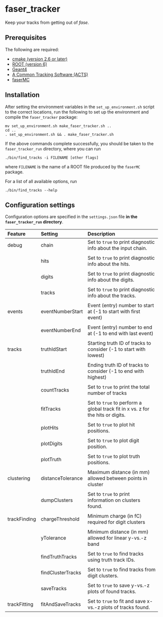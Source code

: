 # faser_tracker

Keep your tracks from getting out of *fase*.


## Prerequisites

The following are required:
 * [cmake (version 2.6 or later)](https://cmake.org)
 * [ROOT (version 6)](https://root.cern.ch)
 * [Geant4](http://www.geant4.org/geant4)
 * [A Common Tracking Software (ACTS)](http://acts.web.cern.ch/ACTS)
 * [faserMC](https://github.com/asoffa/faserMC)


## Installation

After setting the environment variables in the `set_up_environment.sh` script
to the correct locations, run the following to set up the environment and compile
the `faser_tracker` package:

```
mv set_up_environment.sh make_faser_tracker.sh ..
cd ..
. set_up_environment.sh && . make_faser_tracker.sh
```

If the above commands complete successfully, you should be taken to the
`faser_tracker_run` directory, where you can run
```
./bin/find_tracks -i FILENAME [other flags]
```
where `FILENAME` is the name of a ROOT file produced by the `faserMC` package.

For a list of all available options, run
```
./bin/find_tracks --help
```


## Configuration settings

Configuration options are specified in the `settings.json` file **in the `faser_tracker_run` directory**.

 | Feature       | Setting             | Description
 |:--------------|:--------------------|:-------------------------------------------
 |        debug  | chain               | Set to `true` to print diagnostic info about the input chain.
 |               |                     |
 |               | hits                | Set to `true` to print diagnostic info about the hits.
 |               |                     |
 |               | digits              | Set to `true` to print diagnostic info about the digits.
 |               |                     |
 |               | tracks              | Set to `true` to print diagnostic info about the tracks.
 |               |                     |
 |        events | eventNumberStart    | Event (entry) number to start at (-1 to start with first event)
 |               |                     |
 |               | eventNumberEnd      | Event (entry) number to end at (-1 to end with last event)
 |               |                     |
 |        tracks | truthIdStart        | Starting truth ID of tracks to consider (-1 to start with lowest)
 |               |                     |
 |               | truthIdEnd          | Ending truth ID of tracks to consider (-1 to end with highest)
 |               |                     |
 |               | countTracks         | Set to `true` to print the total number of tracks
 |               |                     |
 |               | fitTracks           | Set to `true` to perform a global track fit in x vs. z for the hits or digits.
 |               |                     |
 |               | plotHits            | Set to `true` to plot hit positions.
 |               |                     |
 |               | plotDigits          | Set to `true` to plot digit position.
 |               |                     |
 |               | plotTruth           | Set to `true` to plot truth positions.
 |               |                     |
 |    clustering | distanceTolerance   | Maximum distance (in mm) allowed between points in cluster
 |               |                     |
 |               | dumpClusters        | Set to `true` to print information on clusters found.
 |               |                     |
 |  trackFinding | chargeThreshold     | Minimum charge (in fC) required for digit clusters
 |               |                     |
 |               | yTolerance          | Minimum distance (in mm) allowed for linear y-vs.-z band
 |               |                     |
 |               | findTruthTracks     | Set to `true` to find tracks using truth track IDs.
 |               |                     |
 |               | findClusterTracks   | Set to `true` to find tracks from digit clusters.
 |               |                     |
 |               | saveTracks          | Set to `true` to save y-vs.-z plots of found tracks.
 |               |                     |
 |  trackFitting | fitAndSaveTracks    | Set to `true` to fit and save x-vs.-z plots of tracks found.
  
